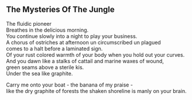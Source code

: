 The Mysteries Of The Jungle
---------------------------
The fluidic pioneer  
Breathes in the delicious morning.  
You continue slowly into a night to play your business.  
A chorus of ostriches at afternoon un circumscribed un plagued  
comes to a halt before a laminated sign.  
Of your rust colored warmth of your body when you hold out your curves.  
And you dawn like a stalks of cattail and marine waxes of wound,  
green seams above a sterile kis.  
Under the sea like graphite.  
  
Carry me onto your boat - the banana of my praise -  
like the dry graphite of forests the shaken shoreline is manly on your brain.  

